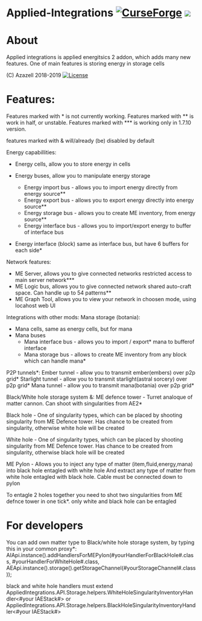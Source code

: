 # Applied-Integrations [![CurseForge](http://cf.way2muchnoise.eu/301924.svg)](https://minecraft.curseforge.com/projects/applied-integrations) [![](http://cf.way2muchnoise.eu/versions/301924.svg)](https://minecraft.curseforge.com/projects/applied-integrations)

# About
Applied integrations is applied energitsics 2 addon, which adds many new features. One of main features is storing energy in storage cells

(C) Azazell 2018-2019
[![License](https://img.shields.io/badge/License-MIT-red.svg?style=flat-square)](http://opensource.org/licenses/MIT)

# Features:
Features marked with * is not currently working.
Features marked with ** is work in half, or unstable.
Features marked with *** is working only in 1.7.10 version.

features marked with & will/already (be) disabled by default

Energy capabillities:
- Energy cells, allow you to store energy in cells
- Energy buses, allow you to manipulate energy storage
	- Energy import bus - allows you to import energy directly from energy source**
	- Energy export bus - allows you to export energy directly into energy source**
	- Energy storage bus - allows you to create ME inventory, from energy source**
	- Energy interface bus - allows you to import/export energy to buffer of interface bus
	
- Energy interface (block) same as interface bus, but have 6 buffers for each side*

Network features:
- ME Server, allows you to give connected networks restricted access to main server network***
- ME Logic bus, allows you to give connected network shared auto-craft space. Can handle up to 54 patterns**
- ME Graph Tool, allows you to view your network in choosen mode, using locahost web UI

Integrations with other mods:
Mana storage (botania):
- Mana cells, same as energy cells, but for mana
- Mana buses
	- Mana interface bus - allows you to import / export* mana to bufferof interface
	- Mana storage bus - allows to create ME inventory from any block which can handle mana*

P2P tunnels*:
Ember tunnel - allow you to transmit ember(embers) over p2p grid*
Starlight tunnel - allow you to transmit starlight(astral sorcery) over p2p grid*
Mana tunnel - allow you to transmit mana(botania) over p2p grid*

Black/White hole storage system &:
ME defence tower - Turret analoque of matter cannon. Can shoot with singularities from AE2*

Black hole - One of singularity types, which can be placed by shooting singularity from ME Defence tower. Has <not picked yet> chance to be created from singularity, otherwise white hole will be created

White hole - One of singularity types, which can be placed by shooting singularity from ME Defence tower. Has <not picked yet> chance to be created from singularity, otherwise black hole will be created

ME Pylon - Allows you to inject any type of matter (item,fluid,energy,mana) into black hole entagled with white hole
						And extract any type of matter from white hole entagled with black hole.
						Cable must be connected down to pylon
						
To entagle 2 holes together you need to shot two singularities from ME defnce tower in one tick*.
only white and black hole can be entagled

# For developers
 You can add own matter type to Black/white hole storage system, by typing this in your common proxy*:
 AIApi.instance().addHandlersForMEPylon(#yourHandlerForBlackHole#.class, #yourHandlerForWhiteHole#.class, AEApi.instance().storage().getStorageChannel(#yourStorageChannel#.class));
 
 black and white hole handlers must extend
 AppliedIntegrations.API.Storage.helpers.WhiteHoleSingularityInventoryHandler<#your IAEStack#>
 or
 AppliedIntegrations.API.Storage.helpers.BlackHoleSingularityInventoryHandler<#your IAEStack#>

